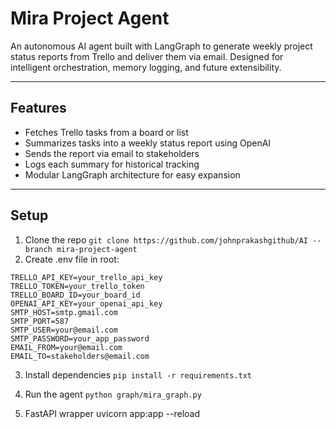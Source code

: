 # Mira Project Agent

An autonomous AI agent built with LangGraph to generate weekly project status reports from Trello and deliver them via email. Designed for intelligent orchestration, memory logging, and future extensibility.

---

## Features

- Fetches Trello tasks from a board or list
- Summarizes tasks into a weekly status report using OpenAI
- Sends the report via email to stakeholders
- Logs each summary for historical tracking
- Modular LangGraph architecture for easy expansion

---

## Setup
1. Clone the repo 
```git clone https://github.com/johnprakashgithub/AI --branch mira-project-agent```
2. Create .env file in root:
```
TRELLO_API_KEY=your_trello_api_key
TRELLO_TOKEN=your_trello_token
TRELLO_BOARD_ID=your_board_id
OPENAI_API_KEY=your_openai_api_key
SMTP_HOST=smtp.gmail.com
SMTP_PORT=587
SMTP_USER=your@email.com
SMTP_PASSWORD=your_app_password
EMAIL_FROM=your@email.com
EMAIL_TO=stakeholders@email.com
```
3. Install dependencies 
```pip install -r requirements.txt```
4. Run the agent 
```python graph/mira_graph.py```

5. FastAPI wrapper 
uvicorn app:app --reload
